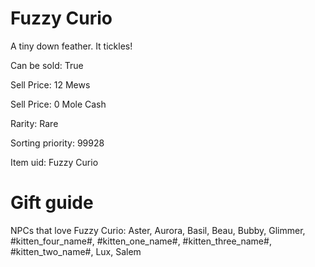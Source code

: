 # Fuzzy Curio

A tiny down feather. It tickles!

Can be sold: True

Sell Price: 12 Mews

Sell Price: 0 Mole Cash

Rarity: Rare

Sorting priority: 99928

Item uid: Fuzzy Curio

# Gift guide

NPCs that love Fuzzy Curio: Aster, Aurora, Basil, Beau, Bubby, Glimmer, #kitten_four_name#, #kitten_one_name#, #kitten_three_name#, #kitten_two_name#, Lux, Salem